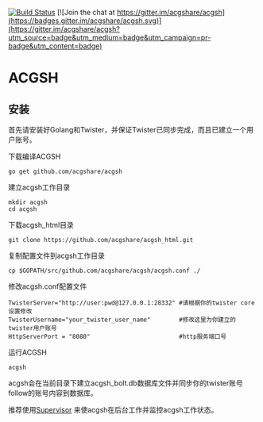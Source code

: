 [![Build Status](https://travis-ci.org/acgshare/acgsh.svg?branch=master)](https://travis-ci.org/acgshare/acgsh)
[![Join the chat at https://gitter.im/acgshare/acgsh](https://badges.gitter.im/acgshare/acgsh.svg)](https://gitter.im/acgshare/acgsh?utm_source=badge&utm_medium=badge&utm_campaign=pr-badge&utm_content=badge)

ACGSH
==================



安装
----

首先请安装好Golang和Twister，并保证Twister已同步完成，而且已建立一个用户账号。

下载编译ACGSH

    go get github.com/acgshare/acgsh
    
建立acgsh工作目录

    mkdir acgsh
    cd acgsh
    
下载acgsh_html目录

    git clone https://github.com/acgshare/acgsh_html.git
    
复制配置文件到acgsh工作目录

    cp $GOPATH/src/github.com/acgshare/acgsh/acgsh.conf ./
    
修改acgsh.conf配置文件

    TwisterServer="http://user:pwd@127.0.0.1:28332" #请根据你的twister core设置修改
    TwisterUsername="your_twister_user_name"        #修改这里为你建立的twister用户账号
    HttpServerPort = "8080"                         #http服务端口号
    
运行ACGSH

    acgsh
    
acgsh会在当前目录下建立acgsh_bolt.db数据库文件并同步你的twister账号follow的账号内容到数据库。    
    
推荐使用[Supervisor](http://supervisord.org/) 来使acgsh在后台工作并监控acgsh工作状态。
    
    
